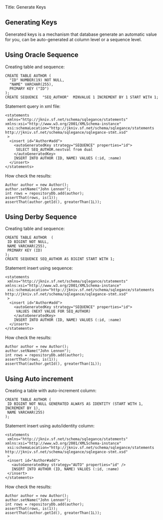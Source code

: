 Title: Generate Keys

Generating Keys
-------------
       
Generated keys is a mechanism that database generate an automatic value for you, can be auto-generated at column level or a sequence level.
       
## Using Oracle Sequence

Creating table and sequence:

    CREATE TABLE AUTHOR ( 
      "ID" NUMBER(19) NOT NULL, 
      "NAME" VARCHAR(255), 
      PRIMARY KEY ("ID")
    );
    CREATE SEQUENCE  "SEQ_AUTHOR"  MINVALUE 1 INCREMENT BY 1 START WITH 1;


Statement query in xml file:

    <statements 
     xmlns="http://jkniv.sf.net/schema/sqlegance/statements" xmlns:xsi="http://www.w3.org/2001/XMLSchema-instance"
     xsi:schemaLocation="http://jkniv.sf.net/schema/sqlegance/statements http://jkniv.sf.net/schema/sqlegance/sqlegance-stmt.xsd"
     >
      <insert id="Author#add">
        <autoGeneratedKey strategy="SEQUENCE" properties="id">
         SELECT SEQ_AUTHOR.nextval from dual
        </autoGeneratedKey>
        INSERT INTO AUTHOR (ID, NAME) VALUES (:id, :name)
      </insert>
    </statements>


How check the results:

    Author author = new Author();
    author.setName("John Lennon");
    int rows = repositoryDb.add(author);        
    assertThat(rows, is(1));
    assertThat(author.getId(), greaterThan(1L));

   
## Using Derby Sequence


Creating table and sequence:

    CREATE TABLE AUTHOR  (
     ID BIGINT NOT NULL, 
     NAME VARCHAR(255), 
     PRIMARY KEY (ID)
    );
    CREATE SEQUENCE SEQ_AUTHOR AS BIGINT START WITH 1;
 
 
Statement insert using sequence:

    <statements 
     xmlns="http://jkniv.sf.net/schema/sqlegance/statements" xmlns:xsi="http://www.w3.org/2001/XMLSchema-instance"
     xsi:schemaLocation="http://jkniv.sf.net/schema/sqlegance/statements http://jkniv.sf.net/schema/sqlegance/sqlegance-stmt.xsd"
     >
      <insert id="Author#add">
        <autoGeneratedKey strategy="SEQUENCE" properties="id">
         VALUES (NEXT VALUE FOR SEQ_AUTHOR)
        </autoGeneratedKey>
        INSERT INTO AUTHOR (ID, NAME) VALUES (:id, :name)
      </insert>
    </statements>


How check the results:

    Author author = new Author();
    author.setName("John Lennon");
    int rows = repositoryDb.add(author);        
    assertThat(rows, is(1));
    assertThat(author.getId(), greaterThan(1L));

    
## Using Auto increment

Creating a table with auto-increment column:

    CREATE TABLE AUTHOR (
     ID BIGINT NOT NULL GENERATED ALWAYS AS IDENTITY (START WITH 1, INCREMENT BY 1), 
     NAME VARCHAR(255) 
    );

Statement insert using auto/identity column:

    <statements 
     xmlns="http://jkniv.sf.net/schema/sqlegance/statements" xmlns:xsi="http://www.w3.org/2001/XMLSchema-instance"
     xsi:schemaLocation="http://jkniv.sf.net/schema/sqlegance/statements http://jkniv.sf.net/schema/sqlegance/sqlegance-stmt.xsd"
     >
     <insert id="Author#add">
       <autoGeneratedKey strategy="AUTO" properties="id" />
       INSERT INTO AUTHOR (ID, NAME) VALUES (:id, :name)
     </insert>
    </statements>
    
    
 
How check the results:
 
    Author author = new Author();
    author.setName("John Lennon");
    int rows = repositoryDb.add(author);        
    assertThat(rows, is(1));
    assertThat(author.getId(), greaterThan(1L));
    
